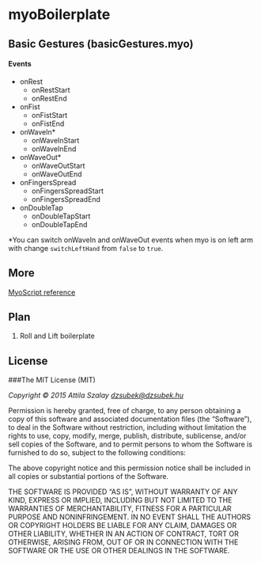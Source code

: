 myoBoilerplate
==============

Basic Gestures (basicGestures.myo)
--------------

#### Events
* onRest
  * onRestStart
  * onRestEnd
* onFist
  * onFistStart
  * onFistEnd
* onWaveIn*
  * onWaveInStart
  * onWaveInEnd
* onWaveOut*
  * onWaveOutStart
  * onWaveOutEnd
* onFingersSpread
  * onFingersSpreadStart
  * onFingersSpreadEnd
* onDoubleTap
  * onDoubleTapStart
  * onDoubleTapEnd

*You can switch onWaveIn and onWaveOut events when myo is on left arm with change `switchLeftHand`  from `false` to `true`.

More
----
[MyoScript reference](https://developer.thalmic.com/docs/api_reference/platform/script-reference.html)

Plan
----
1. Roll and Lift boilerplate
 
License
-------

###The MIT License (MIT)

*Copyright © 2015 Attila Szalay <dzsubek@dzsubek.hu>*

Permission is hereby granted, free of charge, to any person obtaining a copy of this software and associated documentation files (the “Software”), to deal in the Software without restriction, including without limitation the rights to use, copy, modify, merge, publish, distribute, sublicense, and/or sell copies of the Software, and to permit persons to whom the Software is furnished to do so, subject to the following conditions:

The above copyright notice and this permission notice shall be included in all copies or substantial portions of the Software.

THE SOFTWARE IS PROVIDED “AS IS”, WITHOUT WARRANTY OF ANY KIND, EXPRESS OR IMPLIED, INCLUDING BUT NOT LIMITED TO THE WARRANTIES OF MERCHANTABILITY, FITNESS FOR A PARTICULAR PURPOSE AND NONINFRINGEMENT. IN NO EVENT SHALL THE AUTHORS OR COPYRIGHT HOLDERS BE LIABLE FOR ANY CLAIM, DAMAGES OR OTHER LIABILITY, WHETHER IN AN ACTION OF CONTRACT, TORT OR OTHERWISE, ARISING FROM, OUT OF OR IN CONNECTION WITH THE SOFTWARE OR THE USE OR OTHER DEALINGS IN THE SOFTWARE.
